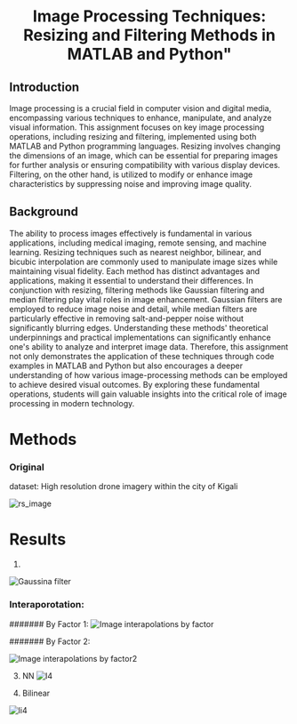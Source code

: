 # <h1 align="center">  <b>Image Processing Techniques: Resizing and Filtering Methods in MATLAB and Python"</b><br></h1> 

## Introduction
Image processing is a crucial field in computer vision and digital media, encompassing various techniques to enhance, manipulate, and analyze visual information. This assignment focuses on key image processing operations, including resizing and filtering, implemented using both MATLAB and Python programming languages. Resizing involves changing the dimensions of an image, which can be essential for preparing images for further analysis or ensuring compatibility with various display devices. Filtering, on the other hand, is utilized to modify or enhance image characteristics by suppressing noise and improving image quality.

## Background
The ability to process images effectively is fundamental in various applications, including medical imaging, remote sensing, and machine learning. Resizing techniques such as nearest neighbor, bilinear, and bicubic interpolation are commonly used to manipulate image sizes while maintaining visual fidelity. Each method has distinct advantages and applications, making it essential to understand their differences.
In conjunction with resizing, filtering methods like Gaussian filtering and median filtering play vital roles in image enhancement. Gaussian filters are employed to reduce image noise and detail, while median filters are particularly effective in removing salt-and-pepper noise without significantly blurring edges. Understanding these methods' theoretical underpinnings and practical implementations can significantly enhance one's ability to analyze and interpret image data. Therefore, this assignment not only demonstrates the application of these techniques through code examples in MATLAB and Python but also encourages a deeper understanding of how various image-processing methods can be employed to achieve desired visual outcomes. By exploring these fundamental operations, students will gain valuable insights into the critical role of image processing in modern technology.

# Methods 


### Original
dataset: High resolution drone imagery within the city of Kigali

![rs_image](https://github.com/user-attachments/assets/38d6e9e3-f3ab-4d84-a439-302a995b224a)

# Results
1. 
![Gaussina filter](https://github.com/user-attachments/assets/ed6a6087-8f3c-474b-8666-24e05ec32675)


### Interaporotation:

####### By Factor 1: 
![Image interapolations by factor](https://github.com/user-attachments/assets/612442f9-eeba-4b6f-9fb3-7780aa4a0cd4)

####### By Factor 2: 

![Image interapolations by factor2](https://github.com/user-attachments/assets/209b1fa9-4f4c-484d-9ace-9322f33f7537)



3. NN
![I4](https://github.com/user-attachments/assets/7fe67cd4-dfa7-4e9a-9c47-af38c5754a8f)


4. Bilinear 

![Ii4](https://github.com/user-attachments/assets/aab6f537-2b87-4efb-832b-60a187e46a0d)
